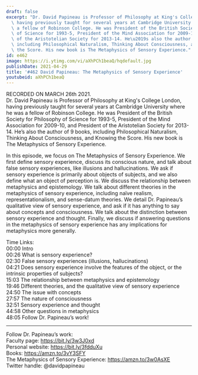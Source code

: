 ```yaml
---
draft: false
excerpt: "Dr. David Papineau is Professor of Philosophy at King's College London,\
  \ having previously taught for several years at Cambridge University where he was\
  \ a fellow of Robinson College. He was President of the British Society for Philosophy\
  \ of Science for 1993-5, President of the Mind Association for 2009-10, and President\
  \ of the Aristotelian Society for 2013-14. He\u2019s also the author of 9 books,\
  \ including Philosophical Naturalism, Thinking About Consciousness, and Knowing\
  \ the Score. His new book is The Metaphysics of Sensory Experience."
id: e462
image: https://i.ytimg.com/vi/aXhPCh1beaQ/hqdefault.jpg
publishDate: 2021-04-29
title: '#462 David Papineau: The Metaphysics of Sensory Experience'
youtubeid: aXhPCh1beaQ
---
```

RECORDED ON MARCH 26th 2021.  
Dr. David Papineau is Professor of Philosophy at King's College London, having previously taught for several years at Cambridge University where he was a fellow of Robinson College. He was President of the British Society for Philosophy of Science for 1993-5, President of the Mind Association for 2009-10, and President of the Aristotelian Society for 2013-14. He’s also the author of 9 books, including Philosophical Naturalism, Thinking About Consciousness, and Knowing the Score. His new book is The Metaphysics of Sensory Experience.

In this episode, we focus on The Metaphysics of Sensory Experience. We first define sensory experience, discuss its conscious nature, and talk about false sensory experiences, like illusions and hallucinations. We ask if sensory experience is primarily about objects of subjects, and we also define what an object of perception is. We discuss the relationship between metaphysics and epistemology. We talk about different theories in the metaphysics of sensory experience, including naïve realism, representationalism, and sense-datum theories. We detail Dr. Papineau’s qualitative view of sensory experience, and ask if it has anything to say about concepts and consciousness. We talk about the distinction between sensory experience and thought. Finally, we discuss if answering questions in the metaphysics of sensory experience has any implications for metaphysics more generally.

Time Links:  
00:00 Intro  
00:26  What is sensory experience?  
02:30  False sensory experiences (illusions, hallucinations)  
04:21  Does sensory experience involve the features of the object, or the intrinsic properties of subjects?  
15:03  The relationship between metaphysics and epistemology  
19:46  Different theories, and the qualitative view of sensory experience  
24:50  The issue with concepts  
27:57  The nature of consciousness  
32:51  Sensory experience and thought  
44:58  Other questions in metaphysics  
48:05  Follow Dr. Papineau’s work!

---

Follow Dr. Papineau’s work:  
Faculty page: https://bit.ly/3w3J0xd  
Personal website: https://bit.ly/3fdduXu  
Books: https://amzn.to/3vY3SFY  
The Metaphysics of Sensory Experience: https://amzn.to/3w0AsXE  
Twitter handle: @davidpapineau
